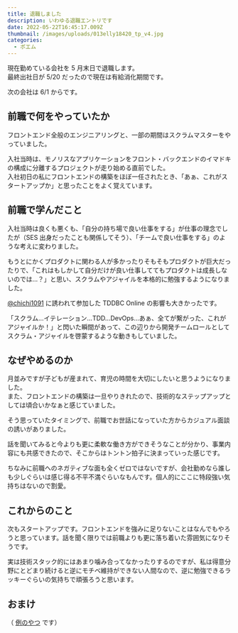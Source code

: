 ```yaml
---
title: 退職しました
description: いわゆる退職エントリです
date: 2022-05-22T16:45:17.009Z
thumbnail: /images/uploads/013elly18420_tp_v4.jpg
categories:
  - ポエム
---
```

現在勤めている会社を 5 月末日で退職します。  
最終出社日が 5/20 だったので現在は有給消化期間です。

次の会社は 6/1 からです。

## 前職で何をやっていたか

フロントエンド全般のエンジニアリングと、一部の期間はスクラムマスターをやっていました。

入社当時は、モノリスなアプリケーションをフロント・バックエンドのイマドキの構成に分離するプロジェクトが走り始める直前でした。  
入社初日の私にフロントエンドの構築をほぼ一任されたとき、「あぁ、これがスタートアップか」と思ったことをよく覚えています。

## 前職で学んだこと

入社当時は良くも悪くも、「自分の持ち場で良い仕事をする」が仕事の理念でしたが（SES 出身だったことも関係してそう）、「チームで良い仕事をする」のような考えに変わりました。

もうとにかくプロダクトに関わる人が多かったりそもそもプロダクトが巨大だったりで、「これはもしかして自分だけが良い仕事しててもプロダクトは成長しないのでは…？」と思い、スクラムやアジャイルを本格的に勉強するようになりました。

[@chichi1091](https://twitter.com/chichi1091) に誘われて参加した TDDBC Online の影響も大きかったです。

「スクラム…イテレーション…TDD…DevOps…あぁ、全てが繋がった、これがアジャイルか！」と閃いた瞬間があって、この辺りから開発チームロールとしてスクラム・アジャイルを啓蒙するような動きもしていました。

## なぜやめるのか

月並みですが子どもが産まれて、育児の時間を大切にしたいと思うようになりました。  
また、フロントエンドの構築は一旦やりきれたので、技術的なステップアップとしては頃合いかなぁと感じていました。

そう思っていたタイミングで、前職でお世話になっていた方からカジュアル面談の誘いがありました。

話を聞いてみると今よりも更に柔軟な働き方ができそうなことが分かり、事業内容にも共感できたので、そこからはトントン拍子に決まっていった感じです。

ちなみに前職へのネガティブな面も全くゼロではないですが、会社勤めなら誰しも少しぐらいは感じ得る不平不満ぐらいなもんです。個人的にここに特段強い気持ちはないので割愛。

## これからのこと

次もスタートアップです。フロントエンドを強みに足りないことはなんでもやろうと思っています。話を聞く限りでは前職よりも更に落ち着いた雰囲気になりそうです。

実は技術スタック的にはあまり噛み合ってなかったりするのですが、私は得意分野にとどまり続けると逆にモチベ維持ができない人間なので、逆に勉強できるラッキーぐらいの気持ちで頑張ろうと思います。

## おまけ

（ [例のやつ](https://www.amazon.jp/hz/wishlist/ls/7V1BXI1P9EGU?ref_=wl_share) です）
